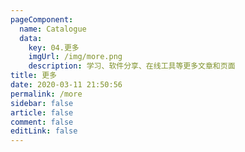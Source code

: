 ```yaml
---
pageComponent: 
  name: Catalogue
  data: 
    key: 04.更多
    imgUrl: /img/more.png
    description: 学习、软件分享、在线工具等更多文章和页面
title: 更多
date: 2020-03-11 21:50:56
permalink: /more
sidebar: false
article: false
comment: false
editLink: false
---
```

